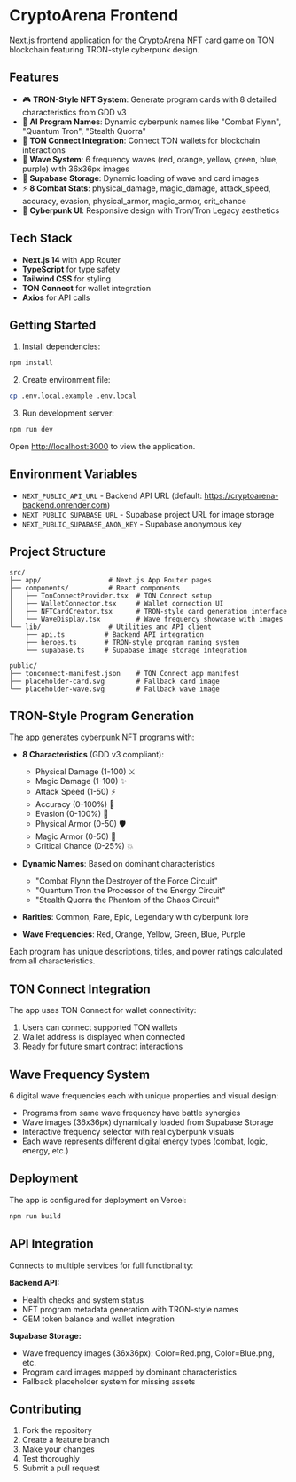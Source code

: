 # CryptoArena Frontend

Next.js frontend application for the CryptoArena NFT card game on TON blockchain featuring TRON-style cyberpunk design.

## Features

- 🎮 **TRON-Style NFT System**: Generate program cards with 8 detailed characteristics from GDD v3
- 🤖 **AI Program Names**: Dynamic cyberpunk names like "Combat Flynn", "Quantum Tron", "Stealth Quorra"
- 🔗 **TON Connect Integration**: Connect TON wallets for blockchain interactions  
- 🌊 **Wave System**: 6 frequency waves (red, orange, yellow, green, blue, purple) with 36x36px images
- 🎨 **Supabase Storage**: Dynamic loading of wave and card images
- ⚡ **8 Combat Stats**: physical_damage, magic_damage, attack_speed, accuracy, evasion, physical_armor, magic_armor, crit_chance
- 📱 **Cyberpunk UI**: Responsive design with Tron/Tron Legacy aesthetics

## Tech Stack

- **Next.js 14** with App Router
- **TypeScript** for type safety
- **Tailwind CSS** for styling
- **TON Connect** for wallet integration
- **Axios** for API calls

## Getting Started

1. Install dependencies:
```bash
npm install
```

2. Create environment file:
```bash
cp .env.local.example .env.local
```

3. Run development server:
```bash
npm run dev
```

Open [http://localhost:3000](http://localhost:3000) to view the application.

## Environment Variables

- `NEXT_PUBLIC_API_URL` - Backend API URL (default: https://cryptoarena-backend.onrender.com)
- `NEXT_PUBLIC_SUPABASE_URL` - Supabase project URL for image storage
- `NEXT_PUBLIC_SUPABASE_ANON_KEY` - Supabase anonymous key

## Project Structure

```
src/
├── app/                 # Next.js App Router pages
├── components/          # React components
│   ├── TonConnectProvider.tsx  # TON Connect setup
│   ├── WalletConnector.tsx     # Wallet connection UI
│   ├── NFTCardCreator.tsx      # TRON-style card generation interface
│   └── WaveDisplay.tsx         # Wave frequency showcase with images
└── lib/                 # Utilities and API client
    ├── api.ts          # Backend API integration
    ├── heroes.ts       # TRON-style program naming system
    └── supabase.ts     # Supabase image storage integration

public/
├── tonconnect-manifest.json    # TON Connect app manifest
├── placeholder-card.svg        # Fallback card image
└── placeholder-wave.svg        # Fallback wave image
```

## TRON-Style Program Generation

The app generates cyberpunk NFT programs with:

- **8 Characteristics** (GDD v3 compliant):
  - Physical Damage (1-100) ⚔️
  - Magic Damage (1-100) ✨
  - Attack Speed (1-50) ⚡
  - Accuracy (0-100%) 🎯
  - Evasion (0-100%) 👻
  - Physical Armor (0-50) 🛡️
  - Magic Armor (0-50) 🔮
  - Critical Chance (0-25%) 💥

- **Dynamic Names**: Based on dominant characteristics
  - "Combat Flynn the Destroyer of the Force Circuit"
  - "Quantum Tron the Processor of the Energy Circuit"
  - "Stealth Quorra the Phantom of the Chaos Circuit"

- **Rarities**: Common, Rare, Epic, Legendary with cyberpunk lore
- **Wave Frequencies**: Red, Orange, Yellow, Green, Blue, Purple

Each program has unique descriptions, titles, and power ratings calculated from all characteristics.

## TON Connect Integration

The app uses TON Connect for wallet connectivity:

1. Users can connect supported TON wallets
2. Wallet address is displayed when connected
3. Ready for future smart contract interactions

## Wave Frequency System

6 digital wave frequencies each with unique properties and visual design:
- Programs from same wave frequency have battle synergies  
- Wave images (36x36px) dynamically loaded from Supabase Storage
- Interactive frequency selector with real cyberpunk visuals
- Each wave represents different digital energy types (combat, logic, energy, etc.)

## Deployment

The app is configured for deployment on Vercel:

```bash
npm run build
```

## API Integration

Connects to multiple services for full functionality:

**Backend API:**
- Health checks and system status
- NFT program metadata generation with TRON-style names
- GEM token balance and wallet integration

**Supabase Storage:**
- Wave frequency images (36x36px): Color=Red.png, Color=Blue.png, etc.
- Program card images mapped by dominant characteristics
- Fallback placeholder system for missing assets

## Contributing

1. Fork the repository
2. Create a feature branch
3. Make your changes
4. Test thoroughly
5. Submit a pull request